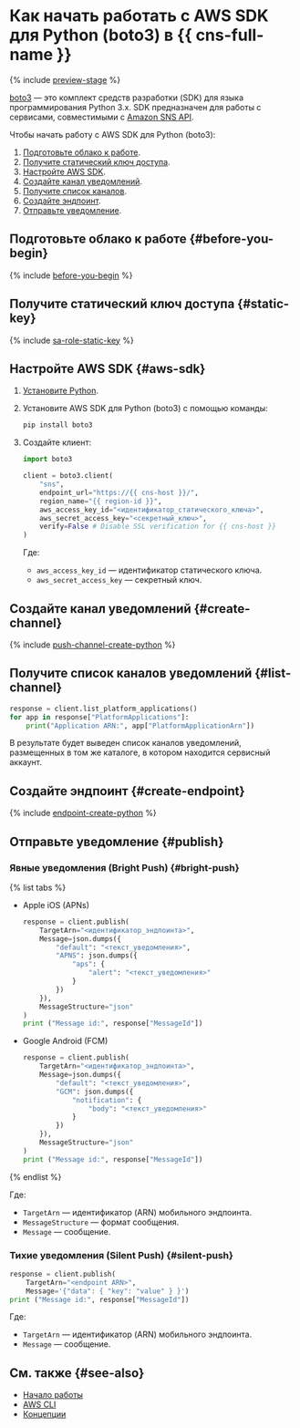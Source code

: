 # Как начать работать с AWS SDK для Python (boto3) в {{ cns-full-name }}

{% include [preview-stage](../../_includes/notifications/preview-stage.md) %}

[boto3](https://github.com/boto/boto3) — это комплект средств разработки (SDK) для языка программирования Python 3.x. SDK предназначен для работы с сервисами, совместимыми с [Amazon SNS API](https://docs.aws.amazon.com/sns/latest/api/welcome.html).

Чтобы начать работу с AWS SDK для Python (boto3):
1. [Подготовьте облако к работе](#before-you-begin).
1. [Получите статический ключ доступа](#static-key).
1. [Настройте AWS SDK](#aws-sdk).
1. [Создайте канал уведомлений](#create-channel).
1. [Получите список каналов](#list-channel).
1. [Создайте эндпоинт](#create-endpoint).
1. [Отправьте уведомление](#publish).

## Подготовьте облако к работе {#before-you-begin}

{% include [before-you-begin](../../_tutorials/_tutorials_includes/before-you-begin.md) %}

## Получите статический ключ доступа {#static-key}

{% include [sa-role-static-key](../../_includes/notifications/sa-role-static-key.md) %}

## Настройте AWS SDK {#aws-sdk}

1. [Установите Python](https://wiki.python.org/moin/BeginnersGuide/Download).
1. Установите AWS SDK для Python (boto3) с помощью команды:

    ```bash
    pip install boto3
    ```

1. Создайте клиент:

    ```python
    import boto3

    client = boto3.client(
        "sns",
        endpoint_url="https://{{ cns-host }}/",
        region_name="{{ region-id }}",
        aws_access_key_id="<идентификатор_статического_ключа>",
        aws_secret_access_key="<секретный_ключ>",
        verify=False # Disable SSL verification for {{ cns-host }}
    )
    ```

    Где:
    * `aws_access_key_id` — идентификатор статического ключа.
    * `aws_secret_access_key` — секретный ключ.

## Создайте канал уведомлений {#create-channel}

{% include [push-channel-create-python](../../_includes/notifications/push-channel-create-python.md) %}

## Получите список каналов уведомлений {#list-channel}

```python
response = client.list_platform_applications()
for app in response["PlatformApplications"]:
    print("Application ARN:", app["PlatformApplicationArn"])
```

В результате будет выведен список каналов уведомлений, размещенных в том же каталоге, в котором находится сервисный аккаунт.

## Создайте эндпоинт {#create-endpoint}

{% include [endpoint-create-python](../../_includes/notifications/endpoint-create-python.md) %}


## Отправьте уведомление {#publish}

### Явные уведомления (Bright Push) {#bright-push}

{% list tabs %}

- Apple iOS (APNs)

  ```python
  response = client.publish(
      TargetArn="<идентификатор_эндпоинта>",
      Message=json.dumps({
          "default": "<текст_уведомления>",
          "APNS": json.dumps({
              "aps": {
                  "alert": "<текст_уведомления>"
              }
          })
      }),
      MessageStructure="json"
  )
  print ("Message id:", response["MessageId"])
  ```

- Google Android (FCM)

  ```python
  response = client.publish(
      TargetArn="<идентификатор_эндпоинта>",
      Message=json.dumps({
          "default": "<текст_уведомления>",
          "GCM": json.dumps({
              "notification": {
                  "body": "<текст_уведомления>"
              }
          })
      }),
      MessageStructure="json"
  )
  print ("Message id:", response["MessageId"])
  ```

{% endlist %}

Где:
* `TargetArn` — идентификатор (ARN) мобильного эндпоинта.
* `MessageStructure` — формат сообщения.
* `Message` — сообщение.

### Тихие уведомления (Silent Push) {#silent-push}

```python
response = client.publish(
    TargetArn="<endpoint ARN>",
    Message='{"data": { "key": "value" } }')
print ("Message id:", response["MessageId"])
```

Где:
* `TargetArn` — идентификатор (ARN) мобильного эндпоинта.
* `Message` — сообщение.

## См. также {#see-also}

* [Начало работы](../quickstart.md)
* [AWS CLI](aws-cli.md)
* [Концепции](../concepts/index.md)
